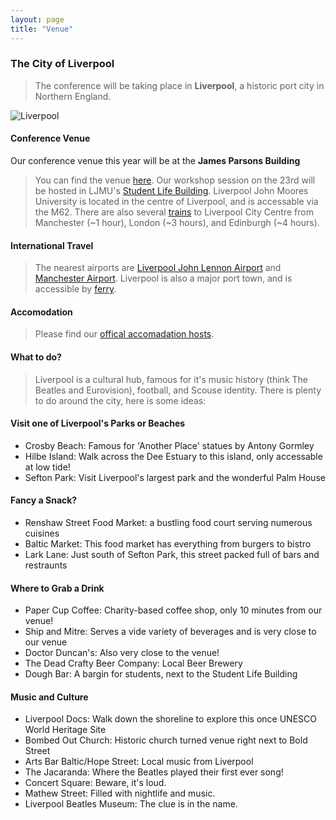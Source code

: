 ```yaml
---
layout: page
title: "Venue"
---
```


### The City of Liverpool

>The conference will be taking place in **Liverpool**, a historic port city in Northern England.

![Liverpool]({{ASABSpring2025.github.io}}/assets/img/liverpoolcity.jpg "Liverpool")

#### Conference Venue  
Our conference venue this year will be at the **James Parsons Building**
>You can find the venue [here](https://maps.app.goo.gl/GRzKjEADuGJPZ7qP6). Our workshop session on the 23rd will be hosted in LJMU's [Student Life Building](https://maps.app.goo.gl/aaLeXKDHPvVnzfkG9). Liverpool John Moores University is located in the centre of Liverpool, and is accessable via the M62. There are also several [trains](https://www.thetrainline.com/uk) to Liverpool City Centre from Manchester (~1 hour), London (~3 hours), and Edinburgh (~4 hours).

#### International Travel
>The nearest airports are [Liverpool John Lennon Airport](https://www.liverpoolairport.com/) and [Manchester Airport](https://www.manchesterairport.co.uk/). Liverpool is also a major port town, and is accessible by [ferry](https://www.directferries.co.uk/liverpool_ferry.htm#:~:text=Liverpool%20(P%26O%20Ferries%20terminal)%20The,ferry%20terminal%20at%20Gladstone%20Dock.).

#### Accomodation
>Please find our [offical accomadation hosts](https://liverpoolcvbres.bzon.uk/event/asab-spring-conference-2025).

#### What to do?
>Liverpool is a cultural hub, famous for it's music history (think The Beatles and Eurovision), football, and Scouse identity. There is plenty to do around the city, here is some ideas:  

#### Visit one of Liverpool's Parks or Beaches
* Crosby Beach: Famous for 'Another Place' statues by Antony Gormley
* Hilbe Island: Walk across the Dee Estuary to this island, only accessable at low tide!
* Sefton Park: Visit Liverpool's largest park and the wonderful Palm House

#### Fancy a Snack?
* Renshaw Street Food Market: a bustling food court serving numerous cuisines
* Baltic Market: This food market has everything from burgers to bistro
* Lark Lane: Just south of Sefton Park, this street packed full of bars and restraunts

#### Where to Grab a Drink
* Paper Cup Coffee: Charity-based coffee shop, only 10 minutes from our venue!
* Ship and Mitre: Serves a vide variety of beverages and is very close to our venue
* Doctor Duncan's: Also very close to the venue!
* The Dead Crafty Beer Company: Local Beer Brewery
* Dough Bar: A bargin for students, next to the Student Life Building

#### Music and Culture
* Liverpool Docs: Walk down the shoreline to explore this once UNESCO World Heritage Site
* Bombed Out Church: Historic church turned venue right next to Bold Street
* Arts Bar Baltic/Hope Street: Local music from Liverpool
* The Jacaranda: Where the Beatles played their first ever song!
* Concert Square: Beware, it's loud.
* Mathew Street: Filled with nightlife and music.
* Liverpool Beatles Museum: The clue is in the name.
